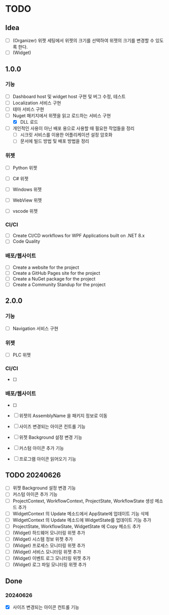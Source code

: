 # TODO

## Idea
- [ ] (Organizer) 위젯 세팅에서 위젯의 크기를 선택하여 위젯의 크기를 변경할 수 있도록 한다.
- [ ] (Widget) 

## 1.0.0

### 기능
- [ ] Dashboard host 및 widget host 구현 및 버그 수정, 테스트
- [ ] Localization 서비스 구현
- [ ] 테마 서비스 구현
- [ ] Nuget 패키지에서 위젯을 읽고 로드하는 서비스 구현
  - [x] DLL 로드
- [ ] 개인적인 사용이 아닌 배포 용으로 사용할 때 필요한 작업들을 정리
  - [ ] 시크릿 서비스를 이용한 어플리케이션 설정 암호화
  - [ ] 문서에 빌드 방법 및 배포 방법을 정리

### 위젯
- [ ] Python 위젯
- [ ] C# 위젯
- [ ] Windows 위젯
- [ ] WebView 위젯
- [ ] vscode 위젯


### CI/CI
- [ ] Create CI/CD workflows for WPF Applications built on .NET 8.x
- [ ] Code Quality

### 배포/웹사이트
- [ ] Create a website for the project
- [ ] Create a GitHub Pages site for the project
- [ ] Create a NuGet package for the project
- [ ] Create a Community Standup for the project

## 2.0.0

### 기능
- [ ] Navigation 서비스 구현

### 위젯
- [ ] PLC 위젯

### CI/CI
- [ ] 

### 배포/웹사이트
- [ ] 

- [ ] 위젯의 AssemblyName 을 패키지 정보로 이동
- [ ] 사이즈 변경되는 아이콘 컨트롤 기능
- [ ] 위젯 Background 설정 변경 기능
- [ ] 커스텀 아이콘 추가 기능
- [ ] 프로그램 아이콘 읽어오기 기능


## TODO 20240626
- [ ] 위젯 Background 설정 변경 기능
- [ ] 커스텀 아이콘 추가 기능
- [ ] ProjectContext, WorkflowContext, ProjectState, WorkflowState 생성 메소드 추가
- [ ] WidgetContext 의 Update 메소드에서 AppState에 업데이트 기능 삭제
- [ ] WidgetContext 의 Update 메소드에 WidgetState를 업데이트 기능 추가 
- [ ] ProjectState, WorkflowState, WidgetState 에 Copy 메소드 추가 
- [ ] (Widget) 하드웨어 모니터링 위젯 추가
- [ ] (Widget) 시스템 정보 위젯 추가
- [ ] (Widget) 프로세스 모니터링 위젯 추가
- [ ] (Widget) 서비스 모니터링 위젯 추가
- [ ] (Widget) 이벤트 로그 모니터링 위젯 추가
- [ ] (Widget) 로그 파일 모니터링 위젯 추가

## Done
### 20240626
- [x] 사이즈 변경되는 아이콘 컨트롤 기능
